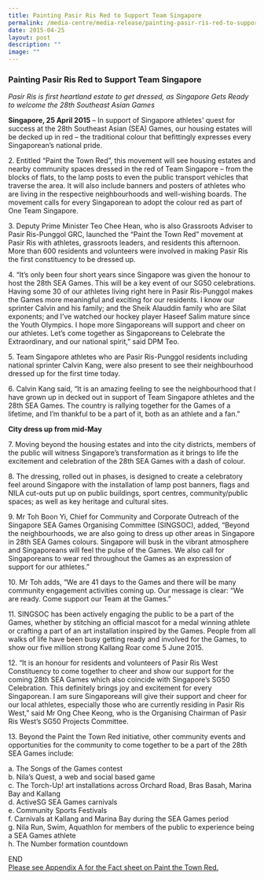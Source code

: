 ```yaml
---
title: Painting Pasir Ris Red to Support Team Singapore
permalink: /media-centre/media-release/painting-pasir-ris-red-to-support-team-singapore/
date: 2015-04-25
layout: post
description: ""
image: ""
---
```

### **Painting Pasir Ris Red to Support Team Singapore**
_Pasir Ris is first heartland estate to get dressed, as Singapore Gets Ready to welcome the 28th Southeast Asian Games_

**Singapore, 25 April 2015** – In support of Singapore athletes' quest for success at the 28th Southeast Asian (SEA) Games, our housing estates will be decked up in red – the traditional colour that befittingly expresses every Singaporean’s national pride.

2\. Entitled “Paint the Town Red”, this movement will see housing estates and nearby community spaces dressed in the red of Team Singapore – from the blocks of flats, to the lamp posts to even the public transport vehicles that traverse the area. It will also include banners and posters of athletes who are living in the respective neighbourhoods and well-wishing boards. The movement calls for every Singaporean to adopt the colour red as part of One Team Singapore.

3\. Deputy Prime Minister Teo Chee Hean, who is also Grassroots Adviser to Pasir Ris-Punggol GRC, launched the “Paint the Town Red” movement at Pasir Ris with athletes, grassroots leaders, and residents this afternoon. More than 600 residents and volunteers were involved in making Pasir Ris the first constituency to be dressed up.

4\. “It’s only been four short years since Singapore was given the honour to host the 28th SEA Games. This will be a key event of our SG50 celebrations. Having some 30 of our athletes living right here in Pasir Ris-Punggol makes the Games more meaningful and exciting for our residents. I know our sprinter Calvin and his family; and the Sheik Alauddin family who are Silat exponents; and I’ve watched our hockey player Haseef Salim mature since the Youth Olympics. I hope more Singaporeans will support and cheer on our athletes. Let’s come together as Singaporeans to Celebrate the Extraordinary, and our national spirit,” said DPM Teo.

5\. Team Singapore athletes who are Pasir Ris-Punggol residents including national sprinter Calvin Kang, were also present to see their neighbourhood dressed up for the first time today.

6\. Calvin Kang said, “It is an amazing feeling to see the neighbourhood that I have grown up in decked out in support of Team Singapore athletes and the 28th SEA Games. The country is rallying together for the Games of a lifetime, and I’m thankful to be a part of it, both as an athlete and a fan.”

**City dress up from mid-May**

7\. Moving beyond the housing estates and into the city districts, members of the public will witness Singapore’s transformation as it brings to life the excitement and celebration of the 28th SEA Games with a dash of colour.

8\. The dressing, rolled out in phases, is designed to create a celebratory feel around Singapore with the installation of lamp post banners, flags and NILA cut-outs put up on public buildings, sport centres, community/public spaces; as well as key heritage and cultural sites.

9\. Mr Toh Boon Yi, Chief for Community and Corporate Outreach of the Singapore SEA Games Organising Committee (SINGSOC), added, “Beyond the neighbourhoods, we are also going to dress up other areas in Singapore in 28th SEA Games colours. Singapore will busk in the vibrant atmosphere and Singaporeans will feel the pulse of the Games. We also call for Singaporeans to wear red throughout the Games as an expression of support for our athletes.” 

10\. Mr Toh adds, “We are 41 days to the Games and there will be many community engagement activities coming up. Our message is clear: “We are ready. Come support our Team at the Games.”

11\. SINGSOC has been actively engaging the public to be a part of the Games, whether by stitching an official mascot for a medal winning athlete or crafting a part of an art installation inspired by the Games. People from all walks of life have been busy getting ready and involved for the Games, to show our five million strong Kallang Roar come 5 June 2015.

12\. “It is an honour for residents and volunteers of Pasir Ris West Constituency to come together to cheer and show our support for the coming 28th SEA Games which also coincide with Singapore’s SG50 Celebration. This definitely brings joy and excitement for every Singaporean. I am sure Singaporeans will give their support and cheer for our local athletes, especially those who are currently residing in Pasir Ris West,” said Mr Ong Chee Keong, who is the Organising Chairman of Pasir Ris West’s SG50 Projects Committee.

13\. Beyond the Paint the Town Red initiative, other community events and opportunities for the community to come together to be a part of the 28th SEA Games include:

a. The Songs of the Games contest  
b. Nila’s Quest, a web and social based game  
c. The Torch-Up! art installations across Orchard Road, Bras Basah, Marina Bay and Kallang  
d. ActiveSG SEA Games carnivals  
e. Community Sports Festivals  
f. Carnivals at Kallang and Marina Bay during the SEA Games period  
g. Nila Run, Swim, Aquathlon for members of the public to experience being a SEA Games athlete  
h. The Number formation countdown

END
<br>[Please see Appendix A for the Fact sheet on Paint the Town Red.](/files/Media%20Centre/Media%20Release/2015/April/Appendix%20A_Fact%20sheet%20%20Paint%20The%20Town%20Red_FINAL.pdf)